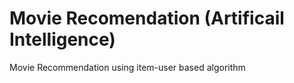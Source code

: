 # Movie Recomendation (Artificail Intelligence)
Movie Recommendation using item-user based algorithm
